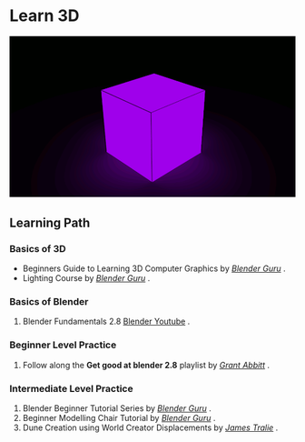 # Learn 3D

![Cube3D](https://github.com/ManthanUgemuge/learn-3d/blob/main/assets/cube3d.gif)

## Learning Path

### Basics of 3D
- Beginners Guide to Learning 3D Computer Graphics by [*Blender Guru*](https://www.youtube.com/watch?v=VT5oZndzj68) .
- Lighting Course by [*Blender Guru*](https://www.youtube.com/playlist?list=PLjEaoINr3zgH9vCr47kSS5W8PEJBNIiwK) .

### Basics of Blender

1. Blender Fundamentals 2.8 [Blender Youtube](https://www.youtube.com/playlist?list=PLa1F2ddGya_-UvuAqHAksYnB0qL9yWDO6) .

### Beginner Level Practice

1. Follow along the **Get good at blender 2.8** playlist by [*Grant Abbitt*](https://www.youtube.com/watch?v=98FkRIbihyQ&list=PLn3ukorJv4vvv3ZpWJYvV5Tmvo7ISO-NN) .

### Intermediate Level Practice

1. Blender Beginner Tutorial Series by [*Blender Guru*](https://www.youtube.com/playlist?list=PLjEaoINr3zgEq0u2MzVgAaHEBt--xLB6U) .
2. Beginner Modelling Chair Tutorial by [*Blender Guru*](https://www.youtube.com/playlist?list=PLjEaoINr3zgEL9UjPTLWQhLFAK7wVaRMR) .
3. Dune Creation using World Creator Displacements by [*James Tralie*](https://www.youtube.com/watch?v=0o_8BxtyjA8) .
